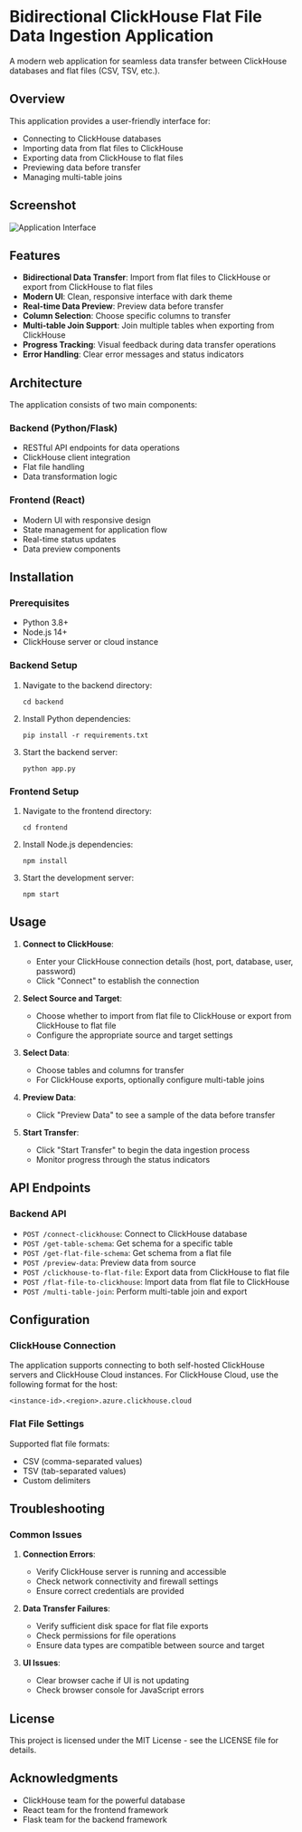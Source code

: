# Bidirectional ClickHouse Flat File Data Ingestion Application

A modern web application for seamless data transfer between ClickHouse databases and flat files (CSV, TSV, etc.).

## Overview

This application provides a user-friendly interface for:
- Connecting to ClickHouse databases
- Importing data from flat files to ClickHouse
- Exporting data from ClickHouse to flat files
- Previewing data before transfer
- Managing multi-table joins

## Screenshot

![Application Interface]('https://res.cloudinary.com/defttssx1/image/upload/v1744821128/rb7hy1ejauyxgnv34ylg.png)

## Features

- **Bidirectional Data Transfer**: Import from flat files to ClickHouse or export from ClickHouse to flat files
- **Modern UI**: Clean, responsive interface with dark theme
- **Real-time Data Preview**: Preview data before transfer
- **Column Selection**: Choose specific columns to transfer
- **Multi-table Join Support**: Join multiple tables when exporting from ClickHouse
- **Progress Tracking**: Visual feedback during data transfer operations
- **Error Handling**: Clear error messages and status indicators

## Architecture

The application consists of two main components:

### Backend (Python/Flask)

- RESTful API endpoints for data operations
- ClickHouse client integration
- Flat file handling
- Data transformation logic

### Frontend (React)

- Modern UI with responsive design
- State management for application flow
- Real-time status updates
- Data preview components

## Installation

### Prerequisites

- Python 3.8+
- Node.js 14+
- ClickHouse server or cloud instance

### Backend Setup

1. Navigate to the backend directory:
   ```
   cd backend
   ```

2. Install Python dependencies:
   ```
   pip install -r requirements.txt
   ```

3. Start the backend server:
   ```
   python app.py
   ```

### Frontend Setup

1. Navigate to the frontend directory:
   ```
   cd frontend
   ```

2. Install Node.js dependencies:
   ```
   npm install
   ```

3. Start the development server:
   ```
   npm start
   ```

## Usage

1. **Connect to ClickHouse**:
   - Enter your ClickHouse connection details (host, port, database, user, password)
   - Click "Connect" to establish the connection

2. **Select Source and Target**:
   - Choose whether to import from flat file to ClickHouse or export from ClickHouse to flat file
   - Configure the appropriate source and target settings

3. **Select Data**:
   - Choose tables and columns for transfer
   - For ClickHouse exports, optionally configure multi-table joins

4. **Preview Data**:
   - Click "Preview Data" to see a sample of the data before transfer

5. **Start Transfer**:
   - Click "Start Transfer" to begin the data ingestion process
   - Monitor progress through the status indicators

## API Endpoints

### Backend API

- `POST /connect-clickhouse`: Connect to ClickHouse database
- `POST /get-table-schema`: Get schema for a specific table
- `POST /get-flat-file-schema`: Get schema from a flat file
- `POST /preview-data`: Preview data from source
- `POST /clickhouse-to-flat-file`: Export data from ClickHouse to flat file
- `POST /flat-file-to-clickhouse`: Import data from flat file to ClickHouse
- `POST /multi-table-join`: Perform multi-table join and export

## Configuration

### ClickHouse Connection

The application supports connecting to both self-hosted ClickHouse servers and ClickHouse Cloud instances. For ClickHouse Cloud, use the following format for the host:

```
<instance-id>.<region>.azure.clickhouse.cloud
```

### Flat File Settings

Supported flat file formats:
- CSV (comma-separated values)
- TSV (tab-separated values)
- Custom delimiters

## Troubleshooting

### Common Issues

1. **Connection Errors**:
   - Verify ClickHouse server is running and accessible
   - Check network connectivity and firewall settings
   - Ensure correct credentials are provided

2. **Data Transfer Failures**:
   - Verify sufficient disk space for flat file exports
   - Check permissions for file operations
   - Ensure data types are compatible between source and target

3. **UI Issues**:
   - Clear browser cache if UI is not updating
   - Check browser console for JavaScript errors

## License

This project is licensed under the MIT License - see the LICENSE file for details.

## Acknowledgments

- ClickHouse team for the powerful database
- React team for the frontend framework
- Flask team for the backend framework
